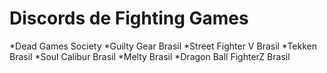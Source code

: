<!-- TITLE: Links -->
<!-- SUBTITLE: A quick summary of Links -->

# Discords de Fighting Games
*Dead Games Society
*Guilty Gear Brasil
*Street Fighter V Brasil
*Tekken Brasil
*Soul Calibur Brasil
*Melty Brasil
*Dragon Ball FighterZ Brasil